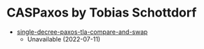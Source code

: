 # CASPaxos by Tobias Schottdorf

- [single-decree-paxos-tla-compare-and-swap](https://tschottdorf.github.io/single-decree-paxos-tla-compare-and-swap)
  - Unavailable (2022-07-11)